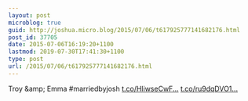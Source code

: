 ```yaml
---
layout: post
microblog: true
guid: http://joshua.micro.blog/2015/07/06/t617925777141682176.html
post_id: 37705
date: 2015-07-06T16:19:20+1100
lastmod: 2019-07-30T17:41:30+1100
type: post
url: /2015/07/06/t617925777141682176.html
---
```

Troy &amp;amp; Emma #marriedbyjosh [t.co/HliwseCwF...](http://t.co/HliwseCwFx) [t.co/ru9dqDVO1...](http://t.co/ru9dqDVO1Z)
